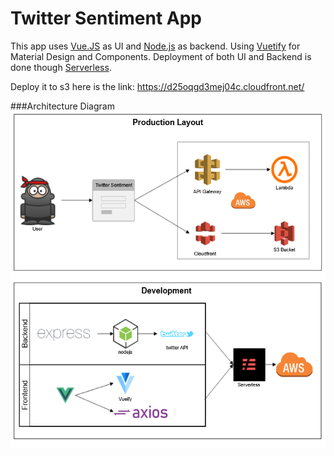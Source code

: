 # Twitter Sentiment App 

This app uses [Vue.JS] as UI and [Node.js] as backend. Using [Vuetify] for Material Design and Components. Deployment of both UI and Backend is done though [Serverless].


Deploy it to s3 here is the link: https://d25oqgd3mej04c.cloudfront.net/

###Architecture Diagram
![Arch Diagram](https://raw.githubusercontent.com/krisunni/twitter-sentiment/master/Arch.PNG)


[Vue.JS]:https://vuejs.org/
[Node.js]:https://nodejs.org/en/
[Vuetify]:https://vuetifyjs.com/en/
[Serverless]:https://serverless.com/
